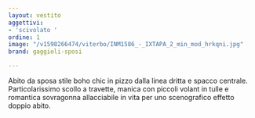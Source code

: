 ```yaml
---
layout: vestito
aggettivi:
- 'scivolato '
ordine: 1
image: "/v1598266474/viterbo/INM1586_-_IXTAPA_2_min_mod_hrkqni.jpg"
brand: gaggioli-sposi

---
```

Abito da sposa stile boho chic in pizzo dalla linea dritta e spacco centrale. Particolarissimo scollo a travette, manica con piccoli volant in tulle e romantica sovragonna allacciabile in vita per uno scenografico effetto doppio abito.